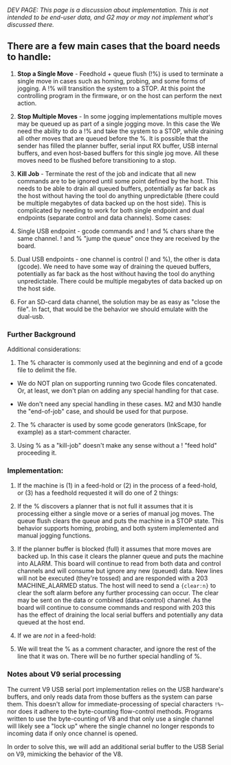 _DEV PAGE: This page is a discussion about implementation._
_This is not intended to be end-user data, and G2 may or may not implement what's discussed there._

## There are a few main cases that the board needs to handle:

1. **Stop a Single Move** - Feedhold + queue flush (!%) is used to terminate a single move in cases such as homing, probing, and some forms of jogging. A !% will transition the system to a STOP. At this point the controlling program in the firmware, or on the host can perform the next action.

1. **Stop Multiple Moves** - In some jogging implementations multiple moves may be queued up as part of a single jogging move. In this case the We need the ability to do a !% and take the system to a STOP, while draining all other moves that are queued before the %. It is possible that the sender has filled the planner buffer, serial input RX buffer, USB internal buffers, and even host-based buffers for this single jog move. All these moves need to be flushed before transitioning to a stop.

1. **Kill Job** - Terminate the rest of the job and indicate that all new commands are to be ignored until some point defined by the host. This needs to be able to drain all queued buffers, potentially as far back as the host without having the tool do anything unpredictable (there could be multiple megabytes of data backed up on the host side). This is complicated by needing to work for both single endpoint and dual endpoints (separate control and data channels). Some cases:
  1. Single USB endpoint - gcode commands and ! and % chars share the same channel. ! and % "jump the queue" once they are received by the board.
  1. Dual USB endpoints - one channel is control (! and %), the other is data (gcode). We need to have some way of draining the queued buffers, potentially as far back as the host without having the tool do anything unpredictable. There could be multiple megabytes of data backed up on the host side.
  1. For an SD-card data channel, the solution may be as easy as "close the file". In fact, that would be the behavior we should emulate with the dual-usb.

### Further Background

Additional considerations:

1. The % character is commonly used at the beginning and end of a gcode file to delimit the file.

  * We do NOT plan on supporting running two Gcode files concatenated. Or, at least, we don't plan on adding any special handling for that case.

  * We don't need any special handling in these cases. M2 and M30 handle the "end-of-job" case, and should be used for that purpose.

2. The % character is used by some gcode generators (InkScape, for example) as a start-comment character.

3. Using % as a "kill-job" doesn't make any sense without a ! "feed hold" proceeding it.

### Implementation:

1. If the machine is (1) in a feed-hold or (2) in the process of a feed-hold, or (3) has a feedhold requested it will do one of 2 things:

  1. If the % discovers a planner that is not full it assumes that it is processing either a single move or a series of manual jog moves. The queue flush clears the queue and puts the machine in a STOP state. This behavior supports homing, probing, and both system implemented and manual jogging functions.

  1. If the planner buffer is blocked (full) it assumes that more moves are backed up. In this case it clears the planner queue and puts the machine into ALARM. This board will continue to read from both data and control channels and will consume but ignore any new (queued) data. New lines will not be executed (they're tossed) and are responded with a 203 MACHINE_ALARMED status. The host will need to send a `{clear:n}` to clear the soft alarm before any further processing can occur. The clear may be sent on the data or combined (data+control) channel. As the board will continue to consume commands and respond with 203 this has the effect of draining the local serial buffers and potentially any data queued at the host end.

2. If we are *not* in a feed-hold:

  1. We will treat the % as a comment character, and ignore the rest of the line that it was on. There will be no further special handling of %.

### Notes about V9 serial processing

The current V9 USB serial port implementation relies on the USB hardware's buffers, and only reads data from those buffers as the system can parse them. This doesn't allow for immediate-processing of special characters `!%~` nor does it adhere to the byte-counting flow-control methods. Programs written to use the byte-counting of V8 and that only use a single channel will likely see a "lock up" where the single channel no longer responds to incoming data if only once channel is opened.

In order to solve this, we will add an additional serial buffer to the USB Serial on V9, mimicking the behavior of the V8.
